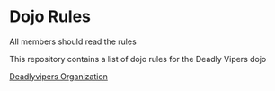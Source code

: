 Dojo Rules
==========
All members should read the rules

This repository contains a list of dojo rules for the Deadly Vipers dojo

[Deadlyvipers Organization](https://github.com/deadlyvipers)

